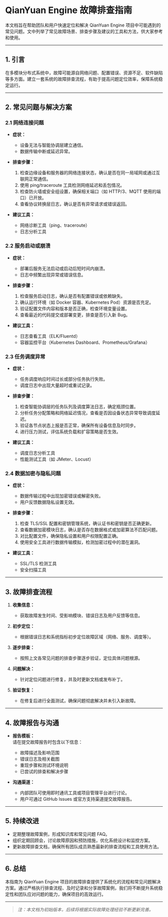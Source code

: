 # QianYuan Engine 故障排查指南

本文档旨在帮助团队和用户快速定位和解决 QianYuan Engine 项目中可能遇到的常见问题。文中列举了常见故障场景、排查步骤及建议的工具和方法，供大家参考和使用。

---

## 1. 引言

在多模块分布式系统中，故障可能源自网络问题、配置错误、资源不足、软件缺陷等多方面。建立一套系统的故障排查流程，有助于提高问题定位效率，保障系统稳定运行。

---

## 2. 常见问题与解决方案

### 2.1 网络连接问题

- **症状：**  
  - 设备无法与智能协调层建立通信。  
  - 数据传输中断或延迟异常。

- **排查步骤：**  
  1. 检查边缘设备和服务器的网络连接状态，确认是否在同一局域网或通过互联网正常通信。  
  2. 使用 ping/traceroute 工具检测网络延迟和丢包情况。  
  3. 检查防火墙或安全组设置，确保相关端口（如 HTTP/3、MQTT 使用的端口）已开放。  
  4. 查看协议转换层日志，确认是否有异常请求或错误返回。

- **建议工具：**  
  - 网络诊断工具（ping、traceroute）  
  - 日志分析工具

### 2.2 服务启动或崩溃

- **症状：**  
  - 部署后服务无法启动或启动后短时间内崩溃。  
  - 日志中频繁出现异常或错误信息。

- **排查步骤：**  
  1. 检查服务启动日志，确认是否有配置错误或依赖缺失。  
  2. 确认运行环境（如 Docker 容器、Kubernetes Pod）资源是否充足。  
  3. 验证配置文件内容和版本是否正确，检查环境变量设置。  
  4. 查看最近的代码提交或部署变更，排查是否引入新 Bug。

- **建议工具：**  
  - 日志查看工具（ELK/Fluentd）  
  - 容器监控平台（Kubernetes Dashboard、Prometheus/Grafana）

### 2.3 任务调度异常

- **症状：**  
  - 任务调度响应时间过长或部分任务执行失败。  
  - 调度日志中出现大量超时或重试记录。

- **排查步骤：**  
  1. 检查智能协调层的任务队列及调度算法日志，确定瓶颈位置。  
  2. 分析任务分配策略和网络延迟情况，查看是否因设备状态异常导致调度延迟。  
  3. 验证各节点状态上报是否正常，确保所有设备信息及时同步。  
  4. 进行压力测试，评估系统负载和扩容策略是否生效。

- **建议工具：**  
  - 调度日志分析工具  
  - 性能测试工具（如 JMeter、Locust）

### 2.4 数据加密与隐私问题

- **症状：**  
  - 数据传输过程中出现加密错误或解密失败。  
  - 用户反馈数据隐私设置无效。

- **排查步骤：**  
  1. 检查 TLS/SSL 配置和密钥管理系统，确认证书和密钥是否正确更新。  
  2. 查看数据加密模块日志，确认是否存在数据格式或加密算法不匹配问题。  
  3. 对比配置文件，确保隐私设置和用户权限配置正确。  
  4. 使用安全工具进行数据传输模拟，检测加密过程中的潜在漏洞。

- **建议工具：**  
  - SSL/TLS 检测工具  
  - 安全扫描工具

---

## 3. 故障排查流程

1. **收集信息：**  
   - 获取故障发生时间、受影响模块、错误日志及用户反馈等信息。

2. **初步定位：**  
   - 根据错误日志和系统指标初步定位故障区域（网络、服务、调度等）。

3. **逐步排查：**  
   - 按照上文各常见问题的排查步骤逐步验证，定位具体问题根源。

4. **问题解决：**  
   - 针对定位问题进行修复，并及时更新文档或发布补丁。

5. **验证恢复：**  
   - 在修复后进行全面测试，确保问题彻底解决并未引入新故障。

---

## 4. 故障报告与沟通

- **报告模板：**  
  请在提交故障报告时包含以下信息：  
  - 故障描述及影响范围  
  - 错误日志及相关截图  
  - 重现步骤和测试环境说明  
  - 已尝试的排查和解决步骤

- **沟通渠道：**  
  - 内部团队可使用即时通讯工具或项目管理平台进行讨论。  
  - 用户可通过 GitHub Issues 或官方支持渠道提交故障报告。

---

## 5. 持续改进

- 定期整理故障案例，形成知识库和常见问题 FAQ。  
- 组织定期回顾会，讨论故障原因和预防措施，优化系统设计和监控方案。  
- 更新故障排查文档，确保所有团队成员熟悉最新的排查流程和工具使用方法。

---

## 6. 总结

本指南为 QianYuan Engine 项目的故障排查提供了系统化的流程和常见问题解决方案。通过严格执行排查流程、及时记录和分享故障案例，我们将不断提升系统稳定性和团队应对问题的能力，确保项目的高效运行。

---

> *注：本文档为初始版本，后续将根据实际故障处理经验不断更新完善。*
